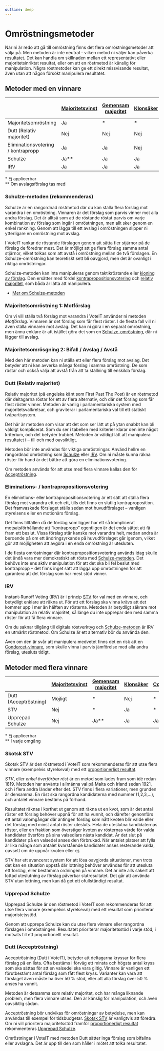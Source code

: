 ```yaml
---
outline: deep
---
```


# Omröstningsmetoder

När ni är redo att gå till omröstning finns det flera omröstningsmetoder att välja på. Men metoden är inte neutral - vilken metod ni väljer kan påverka resultatet. Det kan handla om skillnaden mellan ett representativt eller majoritetsinriktat resultat, eller om att en röstmetod är känslig för manipulation. Några röstmetoder kan ge ett direkt missvisande resultat, även utan att någon försökt manipulera resultatet.

## Metoder med en vinnare

|                                    | [Majoritetsvinst](./kriterier.md#majoritetsvinst) | [Gemensam majoritet](kriterier.md#gemensam-majoritet) | [Klonsäker](kriterier.md#klonsäker) | [Condorcet](kriterier.md#condorcet) | [Later no harm](kriterier.md#later-no-harm) |
|------------------------------------|-----------------|--------------------|-----------|-----------|---------------|
| Majoritetsomröstning               | Ja              | *                  | *         | *         | *             |
| Dutt (Relativ majoritet)           | Nej             | Nej                | Nej       | Nej       | *             |
| Eliminationsvotering / kontrapropp | Ja              | Ja                 | Nej       | Nej       | *             |
| Schulze                            | Ja**            | Ja                 | Ja        | Ja        | Nej           |
| IRV                                | Ja              | Ja                 | Ja        | Nej       | Ja            |

\* Ej applicerbar  
\** Om avslagsförslag tas med

### Schulze-metoden (rekommenderas)

Schulze är en rangordnad röstmetod där du kan ställa flera förslag mot varandra i en omröstning. Vinnaren är det förslag som parvis vinner mot alla andra förslag. Det är alltså som att de röstande röstat parvis om varje kombination av förslag som ingår i omröstningen, men allt sker genom en enkel rankning. Genom att lägga till ett avslag i omröstningen slipper ni ytterligare en omröstning mot avslag.

I VoteIT rankar de röstande förslagen genom att sätta fler stjärnor på de förslag de föredrar mest. Det är möjligt att ge flera förslag samma antal stjärnor, vilket tolkas som att avstå i omröstning mellan de två förslagen. En Schulze-omröstning kan teoretiskt sett bli oavgjord, men det är ovanligt i riktiga omröstningar.

Schulze-metoden kan inte manipuleras genom taktikröstande eller [kloning av förslag](kriterier.md#klonsäker). Den ersätter med fördel [kontrapropositionsvotering](#eliminations---kontrapropositionsvotering) och [relativ majoritet](#dutt-relativ-majoritet), som båda är lätta att manipulera.

- [Mer om Schulze-metoden](schulze.md)

### Majoritetsomröstning 1: Motförslag

Om vi vill ställa två förslag mot varandra i VoteIT använder ni metoden *Motförslag*. Vinnaren är det förslag som får flest röster. I de flesta fall vill ni även ställa vinnaren mot avslag. Det kan ni göra i en separat omröstning, men ännu enklare är att istället göra det som en [Schulze-omröstning](#schulze-metoden-rekommenderas), där ni lägger till avslag.

### Majoritetsomrösgning 2: Bifall / Avslag / Avstå

Med den här metoden kan ni ställa ett eller flera förslag mot avslag. Det betyder att ni kan avverka många förslag i samma omröstning. De som röstar och också välja att avstå från att ta ställning till enskilda förslag.

### Dutt (Relativ majoritet)

Relativ majoritet (på engelska känt som First Past The Post) är en röstmetod där deltagarna röstar för ett av flera alternativ, och där det förslag som får flest röster vinner. Metoden är vanlig i parlamentariska system med majoritetsvalkretsar, och graviterar i parlamentariska val till ett statiskt tvåpartisystem.

Det här är metoden som visar att det som ser lätt ut på ytan snabbt kan bli väldigt komplicerat. Som du ser i tabellen med kriterier klarar den inte något kriterium, och det betyder trubbel. Metoden är väldigt lätt att manipulera resultatet i – till och med oavsiktligt.

Metoden bör inte användas för viktiga omröstningar. Använd hellre en rangordnad omröstning som [Schulze](#schulze-metoden-rekommenderas) eller [IRV](#instant-runoff-voting-irv). Om ni måste kunna räkna röster för hand är det bättre att göra en eliminationsvotering.

Om metoden används för att utse med flera vinnare kallas den för [Acceptröstning](#dutt-acceptröstning).

### Eliminations- / kontrapropositionsvotering

En elimintions- eller kontrapropositionsvotering är ett sätt att ställa flera förslag mot varandra ett och ett, tills det finns en slutlig kontraproposition. Det framvaskade förslaget ställs sedan mot huvudförslaget – vanligen styrelsens eller en motionärs förslag.

Det finns tillfällen då de förslag som ligger har ett så komplicerat motsatsförhållande att ”kontrapropp” egentligen är det enda sättet att få fram ett beslut. Vissa förslag står kanske mot varandra helt, medan andra är beroende på om ett ändringsyrkande på huvudförslaget går igenom, vilket gör att möjligheten att avgöra i en enda omröstning är utesluten.

I de flesta omröstningar där kontrapropositionsvotering används idag skulle det ändå vara mer demokratiskt att rösta med [Schulze-metoden](#schulze-metoden-rekommenderas). Det behövs inte ens aktiv manipulation för att det ska bli fel beslut med kontrapropp – det finns inget sätt att lägga upp omröstningen för att garantera att det förslag som har mest stöd vinner.

### IRV

Instant-Runoff Voting (IRV) är i princip [STV](#skotsk-stv) för val med en vinnare, och betydligt enklare att räkna ut. För att ett förslag ska vinna krävs att det kommer upp i mer än hälften av rösterna. Metoden är betydligt säkrare mot manipulation än relativ majoritet, så länge du inte upprepar den med samma röster för att få flera vinnare.

Om du saknar tillgång till digitala röstverktyg och [Schulze-metoden](#schulze-metoden-rekommenderas) är IRV en utmärkt röstmetod. Om Schulze är ett alternativ bör du använda den.

Även om den är svår att manipulera medvetet finns det en risk att en [Condorcet-vinnare](kriterier.md#condorcet), som skulle vinna i parvis jämförelse med alla andra förslag, utesluts tidigt.

## Metoder med flera vinnare

|                       | [Majoritetsvinst](kriterier.md#majoritetsvinst) | [Gemensam majoritet](kriterier.md#gemensam-majoritet) | [Klonsäker](kriterier.md#klonsäker) | [Condorcet](kriterier.md#condorcet) | [Proportionerligt resultat](kriterier.md#proportionerligt-resultat) |
|-----------------------|-----------------|--------------------|-----------|-----------|---------------------------|
| Dutt (Acceptröstning) | Möjligt         | *                  | Nej       | *         | Nej                       |
| STV                   | Nej             | *                  | Ja        | *         | Ja                        |
| Upprepad Schulze      | Nej             | Ja**               | Ja        | Ja**      | Nej                       |

\* Ej applicerbar  
\** I varje omgång  

### Skotsk STV

Skotsk STV är den röstmetod i VoteIT som rekommenderas för att utse flera vinnare (exempelvis styrelseval) med ett [proportionerligt resultat](kriterier.md#proportionerligt-resultat).

*STV*, eller *enkel överförbar röst* är en metod som lades fram som idé redan 1819. Metoden har använts i allmänna val på Malta och Irland sedan 1921, och i flera andra länder efter det. STV finns i flera variationer, men grunden är densamma. En röst ska rangordna kandidaterna med nummer (1,2,3,...), och antalet vinnare bestäms på förhand.

Resultatet räknas i korthet ut genom att räkna ut en kvot, som är det antal röster ett förslag behöver uppnå för att ha vunnit, och därefter genomförs ett antal valomgångar där antingen förslag som nått kvoten blir valde eller det förslag med minst antal röster utesluts. Hela de uteslutna kandidaternas röster, eller en fraktion som överstiger kvoten av rösternas värde för valda kandidater överförs på sina valsedlars nästa kandidat. Är det slut på kandidater på en valsedel anses den förbrukad. När antalet platser att fylla är lika många som antalet kvarstående kandidater anses resterande valda, oavsett om de uppnår kvoten eller ej.

STV har ett avancerat system för att lösa oavgjorda situationer, men trots det kan en situation uppstå där lottning behöver användas för att utesluta ett förslag, eller bestämma ordningen på vinnare. Det är inte alls säkert att lottad uteslutning av förslag påverkar slutresultatet. Det går att använda STV utan lottning, men kan då get ett ofullständigt resultat.

### Upprepad Schulze

Upprepad Schulze är den röstmetod i VoteIT som rekommenderas för att utse flera vinnare (exempelvis styrelseval) med ett resultat som prioriterar majoristetsstöd.

Genom att upprepa Schulze kan du utse flera vinnare eller rangordna förslagen i omröstningen. Resultatet prioriterar majoritetsstöd i varje stöd, i motsats till ett proportionellt resultat.

### Dutt (Acceptröstning)

Acceptröstning (Dutt i VoteIT), betyder att deltagarna kryssar för flera förslag på en lista. Ofta bestäms i förväg ett minsta och högsta antal kryss som ska sättas för att en valsedel ska vara giltig. Vinnare är vanligen ett förutbestämt antal förslag som fått flest kryss. Varianter kan vara att förslaget även måste ha över 50 % stöd, eller att alla förslag över 50 % anses ha vunnit.

Metoden är detsamma som relativ majoritet, och har många liknande problem, men flera vinnare utses. Den är känslig för manipulation, och även oavsiktlig sådan.

Acceptröstning bör undvikas för omröstningar av betydelse, men kan användas till exempel för tidsbudgetar. [Skotsk STV](#skotsk-stv) är vanligtvis att föredra. Om ni vill prioritera majoritetsstöd framför [proportionerligt resultat](kriterier.md#proportionerligt-resultat) rekommenteras [Upprepad Schulze](#upprepad-schulze).

Omröstningar i VoteIT med metoden Dutt sätter inga förslag som bifallna eller avslagna. Det är upp till den som håller i mötet att tolka resultatet.
